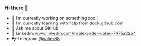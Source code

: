 ### Hi there 👋

- 🔭 I’m currently working on something cool!
- 🌱 I’m currently learning with help from dock.github.com
- 💬 Ask me about GitHub
- 🔮 Linkedin: www.linkedin.com/in/alexander-valiev-7475a22a4
- 📭 Telegram: [@valiev88](http://t-do.ru/valiev88 "Telegram channel")
